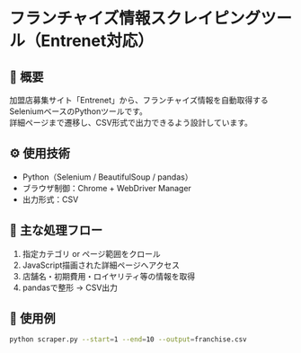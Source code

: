 # フランチャイズ情報スクレイピングツール（Entrenet対応）

## 📘 概要
加盟店募集サイト「Entrenet」から、フランチャイズ情報を自動取得するSeleniumベースのPythonツールです。  
詳細ページまで遷移し、CSV形式で出力できるよう設計しています。

## ⚙️ 使用技術
- Python（Selenium / BeautifulSoup / pandas）
- ブラウザ制御：Chrome + WebDriver Manager
- 出力形式：CSV

## 🧭 主な処理フロー
1. 指定カテゴリ or ページ範囲をクロール  
2. JavaScript描画された詳細ページへアクセス  
3. 店舗名・初期費用・ロイヤリティ等の情報を取得  
4. pandasで整形 → CSV出力

## 📎 使用例
```bash
python scraper.py --start=1 --end=10 --output=franchise.csv
